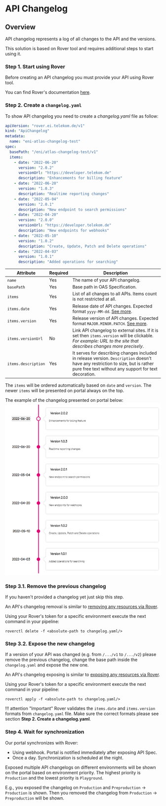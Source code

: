 # API Changelog

## Overview

API changelog represents a log of all changes to the API and the versions.

This solution is based on Rover tool and requires additional steps to start using it.

### Step 1. Start using Rover

Before creating an API changelog you must provide your API using Rover tool. 

You can find Rover's documentation [here](../rover/README.md).

### Step 2. Create a `changelog.yaml`

To show API changelog you need to create a *changelog.yaml* file as follow:

```yaml
apiVersion: "rover.ei.telekom.de/v1"
kind: "ApiChangelog"
metadata:
  name: "eni-atlas-changelog-test"
spec:
  basePath: "/eni/atlas-changelog-test/v1"
  items:
    - date: "2022-06-20"
      version: "2.0.2"
      versionUrl: "https://developer.telekom.de"
      description: "Enhancements for billing feature"
    - date: "2022-06-20"
      version: "1.0.3"
      description: "Realtime reporting changes"
    - date: "2022-05-04"
      version: "2.0.1"
      description: "New endpoint to search permissions"
    - date: "2022-04-20"
      version: "2.0.0"
      versionUrl: "https://developer.telekom.de"
      description: "New endpoints for webhooks"
    - date: "2022-05-10"
      version: "1.0.2"
      description: "Create, Update, Patch and Delete operations"
    - date: "2022-04-03"
      version: "1.0.1"
      description: "Added operations for searching"    
```

| **Attribute**    |  **Required**  | **Description**                                                                                                                                                                         |
| -------------|-------------|-----------------------------------------------------------------------------------------------------------------------------------------------------------------------------------------|
| `name` | Yes | The name of your API changelog.                                                                                                                                                         |
| `basePath` | Yes | Base path in OAS Specification.                                                                                                                                                         |
| `items` | Yes | List of all changes to all APIs. Items count is not restricted at all.                                                                                                                  |
| `items.date` | Yes | Release date of API changes. Expected format `yyyy-MM-dd`. [See more](https://www.iso.org/iso-8601-date-and-time-format.html).                                                          |
| `items.version` | Yes | Release version of API changes. Expected format `MAJOR.MINOR.PATCH`. [See more](https://semver.org).                                                                                    |
| `items.versionUrl` | No | Link API changelog to external sites. If it is set then `items.version` will be clickable. *For example: URL to the site that describes changes more precisely*.                        |
| `items.description` | Yes | It serves for describing changes included in release version. `Description` doesn't have any restriction to size, but is rather pure free text without any support for text decoration. |

The `items` will be ordered automatically based on `date` and `version`. The newer `items` will be presented on portal always on the top.

The example of the changelog presented on portal below:
![Representation of the changelog.yaml](./img/apiChangelogExample.png)

### Step 3.1. Remove the previous changelog

If you haven't provided a changelog yet just skip this step.

An API's changelog removal is similar to [removing any resources via Rover](https://developer.telekom.de/docs/src/tardis_customer_handbook/rover/#clearing).

Using your Rover's token for a specific environment execute the next command in your pipeline:

```shell
roverctl delete -f <absolute-path to changelog.yaml/>
```

### Step 3.2. Expose the new changelog

If a version of your API was changed (e.g. from `/.../v1` to `/.../v2`) please remove the previous changelog, change the base path inside the `changelog.yaml` and expose the new one.

An API's changelog exposing is similar to [exposing any resources via Rover](https://developer.telekom.de/docs/src/tardis_customer_handbook/rover/#expose).

Using your Rover's token for a specific environment execute the next command in your pipeline:

```shell
roverctl apply -f <absolute-path to changelog.yaml/>
```

!!! attention "Important"
    Rover validates the `items.date` and `items.version` formats from `changelog.yaml` file. Make sure the correct formats please see section **Step 2. Create a changelog.yaml**.

### Step 4. Wait for synchronization

Our portal synchronizes with Rover:
  - Using webhook. Portal is notified immediately after exposing API Spec.
  - Once a day. Synchronization is scheduled at the night.

Exposed multiple API changelogs on different environments will be shown on the portal based on environment priority.
The highest priority is `Production` and the lowest priority is `Playground`.

E.g., you exposed the changelog on `Production` and `Preproduction` -> `Production` is shown. Then you removed the changelog from `Production` -> `Preproduction` will be shown.
